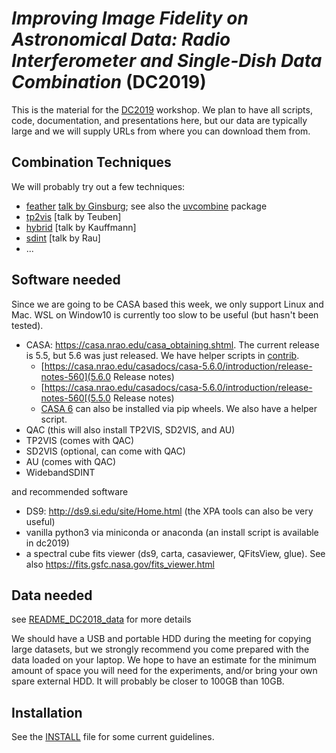 # *Improving Image Fidelity on Astronomical Data: Radio Interferometer and Single-Dish Data Combination* (DC2019)

This is the material for the
[DC2019](https://www.lorentzcenter.nl/lc/web/2019/1179/info.php3?wsid=1179&venue=Oort)
workshop. We plan to have all scripts, code, documentation, and presentations here,
but our data are typically large and we will supply URLs from where you can download them
from.

## Combination Techniques

We will probably try out a few techniques:

   * [feather](https://casa.nrao.edu/casadocs/casa-5.4.1/image-combination/feather) [talk by Ginsburg](https://keflavich.github.io/talks/FeatheringPresentation/FeatheringPresentation.slides.html?transition=fast); see also the [uvcombine](https://github.com/radio-astro-tools/uvcombine/) package
   * [tp2vis](https://github.com/tp2vis/distribute) [talk by Teuben]
   * [hybrid](https://sites.google.com/site/jenskauffmann/research-notes/adding-zero-spa) [talk by Kauffmann]
   * [sdint](https://github.com/urvashirau/WidebandSDINT) [talk by Rau]
   * ...

## Software needed

Since we are going to be CASA based this week, we only support Linux and Mac.
WSL on Window10 is currently too slow to be useful (but hasn't been tested).

   * CASA: https://casa.nrao.edu/casa_obtaining.shtml. The current release is 5.5, but 5.6 was just released. We have helper scripts
     in [contrib](contrib). 
      * [https://casa.nrao.edu/casadocs/casa-5.6.0/introduction/release-notes-560](5.6.0 Release notes)
      * [https://casa.nrao.edu/casadocs/casa-5.6.0/introduction/release-notes-560[(5.5.0 Release notes)
      * [CASA 6](https://science.nrao.edu/enews/casa_008/) can also be installed via pip wheels. We also have a helper script.
   * QAC (this will also install TP2VIS, SD2VIS, and AU)
   * TP2VIS (comes with QAC)
   * SD2VIS (optional, can come with QAC)
   * AU (comes with QAC)
   * WidebandSDINT

and recommended software

   * DS9: http://ds9.si.edu/site/Home.html (the XPA tools can also be very useful)
   * vanilla python3 via miniconda or anaconda (an install script is available in dc2019)
   * a spectral cube fits viewer (ds9, carta, casaviewer, QFitsView, glue). See also https://fits.gsfc.nasa.gov/fits_viewer.html

## Data needed

see [README_DC2018_data](data/README_DC2019_data) for more details

We should have a USB and portable HDD during the meeting for copying large datasets, but
we strongly recommend you come prepared with the data loaded on your laptop. We hope to have an estimate for the minimum amount
of space you will need for the experiments, and/or bring your own spare external HDD. It will probably be closer to 100GB than 10GB.

## Installation

See the [INSTALL](INSTALL) file for some current guidelines.
